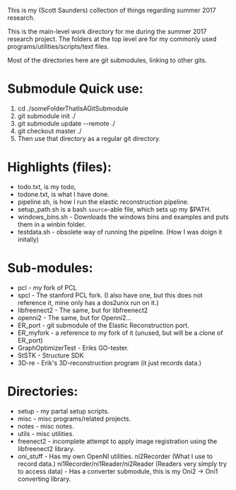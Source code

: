 This is my (Scott Saunders) collection of things regarding summer 2017 research.

This is the main-level work directory for me during the summer 2017 research project. The folders at the top level are for my commonly used programs/utilities/scripts/text files.

Most of the directories here are git submodules, linking to other gits.
# Submodule Quick use:
1. cd ./someFolderThatIsAGitSubmodule
2. git submodule init ./
3. git submodule update --remote ./
4. git checkout master ./
5. Then use that directory as a regular git directory.

# Highlights (files):
* todo.txt, is my todo,
* todone.txt, is what I have done.
* pipeline.sh, is how I run the elastic reconstruction pipeline.
* setup_path.sh is a bash `source`-able file, which sets up my $PATH.
* windows_bins.sh - Downloads the windows bins and examples and puts them in a winbin folder.
* testdata.sh - obsolete way of running the pipeline. (How I was doign it initally)
  
# Sub-modules:
 *   pcl - my fork of PCL
 *   spcl - The stanford PCL fork. (I also have one, but this does not reference it, mine only has a dos2unix run on it.)
 *   libfreenect2 - The same, but for libfreenect2
 *   openni2 - The same, but for Openni2...
 *   ER_port - git submodule of the Elastic Reconstruction port.
 *   ER_myfork - a reference to my fork of it (unused, but will be a clone of ER_port)
 *   GraphOptimizerTest - Eriks GO-tester.
 *   StSTK - Structure SDK
 *   3D-re - Erik's 3D-reconstruction program (it just records data.)
    
# Directories:
 *   setup - my partal setup scripts.
 *   misc - misc programs/related projects.
 *   notes - misc notes.
 *   utils - misc utilities.
 *   freenect2 - incomplete attempt to apply image registration using the libfreenect2 library.
 *   oni_stuff - Has my own OpenNI utilities. ni2Recorder (What I use to record data.) ni1Recorder/ni1Reader/ni2Reader (Readers very simply try to access data)
              - Has a converter submodule, this is my Oni2 -> Oni1 converting library.

